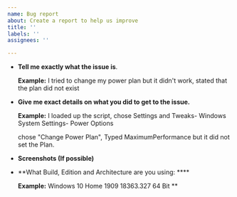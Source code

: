 ```yaml
---
name: Bug report
about: Create a report to help us improve
title: ''
labels: ''
assignees: ''

---
```


- **Tell me exactly what the issue is**.

  **Example:** I tried to change my power plan but it didn't work, stated that the plan did not exist

  

- **Give me exact details on what you did to get to the issue.**

  **Example:** I loaded up the script, chose Settings and Tweaks- Windows System Settings- Power Options

  chose "Change Power Plan", Typed MaximumPerformance but it did not set the Plan.

  

- **Screenshots (If possible)**

  

- **What Build, Edition and Architecture are you using: ****

  **Example:** Windows 10 Home 1909 18363.327 64 Bit **


